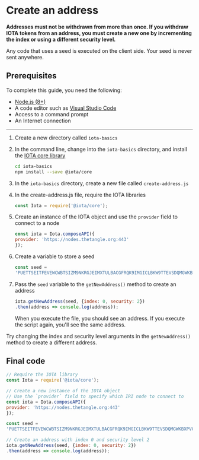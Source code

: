 # Create an address

**Addresses must not be withdrawn from more than once. If you withdraw IOTA tokens from an address, you must create a new one by incrementing the index or using a different security level.**

Any code that uses a seed is executed on the client side. Your seed is never sent anywhere.

## Prerequisites

To complete this guide, you need the following:

* [Node.js (8+)](https://nodejs.org/en/)
* A code editor such as [Visual Studio Code](https://code.visualstudio.com/Download)
* Access to a command prompt
* An Internet connection

---

1. Create a new directory called `iota-basics`

2. In the command line, change into the `iota-basics` directory, and install the [IOTA core library](https://github.com/iotaledger/iota.js/tree/next/packages/core)

    ```bash
    cd iota-basics
    npm install --save @iota/core
    ```

3. In the `iota-basics` directory, create a new file called `create-address.js`

4. In the create-address.js file, require the IOTA libraries

    ```js
    const Iota = require('@iota/core');
    ```

5. Create an instance of the IOTA object and use the `provider` field to connect to a node

    ```js
    const iota = Iota.composeAPI({
    provider: 'https://nodes.thetangle.org:443'
    });
    ```

6. Create a variable to store a seed

    ```js
    const seed =
    'PUETTSEITFEVEWCWBTSIZM9NKRGJEIMXTULBACGFRQK9IMGICLBKW9TTEVSDQMGWKBXPVCBMMCXWMNPDX';
    ```

7. Pass the `seed` variable to the `getNewAddress()` method to create an address

    ```js
    iota.getNewAddress(seed, {index: 0, security: 2})
    .then(address => console.log(address));
    ```

    When you execute the file, you should see an address. If you execute the script again, you'll see the same address.

Try changing the index and security level arguments in the `getNewAddress()` method to create a different address.

## Final code

```js
// Require the IOTA library
const Iota = require('@iota/core');

// Create a new instance of the IOTA object
// Use the `provider` field to specify which IRI node to connect to
const iota = Iota.composeAPI({
provider: 'https://nodes.thetangle.org:443'
});

const seed =
'PUETTSEITFEVEWCWBTSIZM9NKRGJEIMXTULBACGFRQK9IMGICLBKW9TTEVSDQMGWKBXPVCBMMCXWMNPDX';

// Create an address with index 0 and security level 2
iota.getNewAddress(seed, {index: 0, security: 2})
.then(address => console.log(address));
```